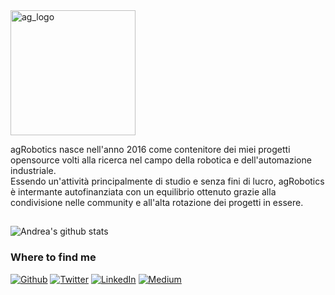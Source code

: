 
<img src="https://github.com/andreagavazzi/ag_perception/blob/main/assets/ag_logo.jpg" alt="ag_logo" width="200"/>

agRobotics nasce nell'anno 2016 come contenitore dei miei progetti opensource volti alla ricerca nel campo della robotica e dell'automazione industriale.  
Essendo un'attività principalmente di studio e senza fini di lucro, agRobotics è intermante autofinanziata con un equilibrio ottenuto grazie alla condivisione nelle community e all'alta rotazione dei progetti in essere.

## 
![Andrea's github stats](https://github-readme-stats.vercel.app/api?username=andreagavazzi&count_private=true&show_icons=true&theme=onedark)

<h3>Where to find me</h3>
<p><a href="https://github.com/thmsgbrt" target="_blank"><img alt="Github" src="https://img.shields.io/badge/GitHub-%2312100E.svg?&style=for-the-badge&logo=Github&logoColor=white" /></a> <a href="https://twitter.com/Guibz16" target="_blank"><img alt="Twitter" src="https://img.shields.io/badge/twitter-%231DA1F2.svg?&style=for-the-badge&logo=twitter&logoColor=white" /></a> <a href="https://www.linkedin.com/in/thomas-guibert" target="_blank"><img alt="LinkedIn" src="https://img.shields.io/badge/linkedin-%230077B5.svg?&style=for-the-badge&logo=linkedin&logoColor=white" /></a> <a href="https://medium.com/@th.guibert" target="_blank"><img alt="Medium" src="https://img.shields.io/badge/medium-%2312100E.svg?&style=for-the-badge&logo=medium&logoColor=white" /></a>
</p>

